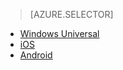> [AZURE.SELECTOR]
- [Windows Universal](../articles/notification-hubs/notification-hubs-aspnet-backend-windows-dotnet-notify-users.md)
- [iOS](../articles/notification-hubs/notification-hubs-aspnet-backend-ios-notify-users.md)
- [Android](../articles/notification-hubs/notification-hubs-aspnet-backend-android-notify-users.md)

